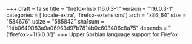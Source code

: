 +++
draft = false
title = "firefox-hsb 116.0.3-1"
version = "116.0.3-1"
categories = ['locale-extra', 'firefox-extensions']
arch = "x86_64"
size = "534676"
usize = "585842"
sha1sum = "14b0649083a9a06963d97b7814b0c603406c8a75"
depends = "['firefox>=116.0.3']"
+++
Upper Sorbian language support for Firefox